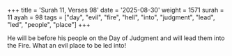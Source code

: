 +++
title = 'Surah 11, Verses 98'
date = '2025-08-30'
weight = 1571
surah = 11
ayah = 98
tags = ["day", "evil", "fire", "hell", "into", "judgment", "lead", "led", "people", "place"]
+++

He will be before his people on the Day of Judgment and will lead them into the Fire. What an evil place to be led into!